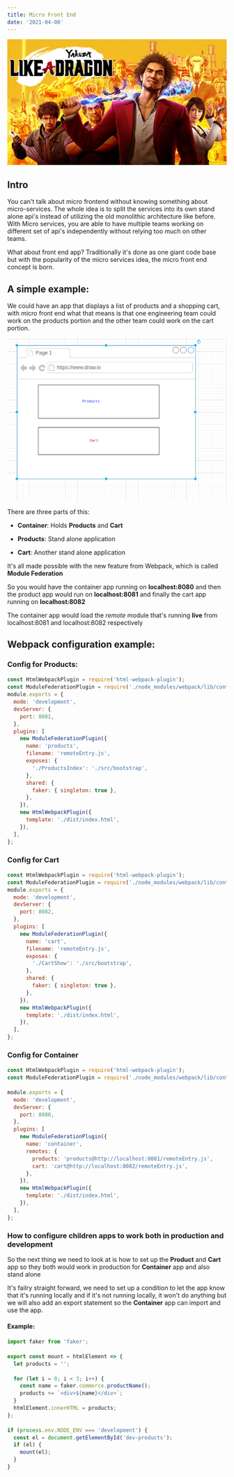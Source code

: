 ```yaml
---
title: Micro Front End
date: '2021-04-08'
---
```


![yakuza](./yakuza.jpg)

## Intro

You can't talk about micro frontend without knowing something about micro-services. The whole idea is to split the services into its own stand alone api's instead of utilizing the old monolithic architecture like before. With Micro services, you are able to have multiple teams working on different set of api's independently without relying too much on other teams.

What about front end app? Traditionally it's done as one giant code base but with the popularity of the micro services idea, the micro front end concept is born.

## A simple example:

We could have an app that displays a list of products and a shopping cart, with micro front end what that means is that one engineering team could work on the products portion and the other team could work on the cart portion.

![mff](./mfe.png)

There are three parts of this:

- **Container**: Holds **Products** and **Cart**

- **Products**: Stand alone application

- **Cart**: Another stand alone application

It's all made possible with the new feature from Webpack, which is called **Module Federation**

So you would have the container app running on **localhost:8080** and then the product app would run on **localhost:8081** and finally the cart app running on **localhost:8082**

The container app would load the _remote_ module that's running **live** from localhost:8081 and localhost:8082 respectively

## Webpack configuration example:

### Config for Products:

```javascript
const HtmlWebpackPlugin = require('html-webpack-plugin');
const ModuleFederationPlugin = require('./node_modules/webpack/lib/container/ModuleFederationPlugin');
module.exports = {
  mode: 'development',
  devServer: {
    port: 8081,
  },
  plugins: [
    new ModuleFederationPlugin({
      name: 'products',
      filename: 'remoteEntry.js',
      exposes: {
        './ProductsIndex': './src/bootstrap',
      },
      shared: {
        faker: { singleton: true },
      },
    }),
    new HtmlWebpackPlugin({
      template: './dist/index.html',
    }),
  ],
};
```

### Config for Cart

```javascript
const HtmlWebpackPlugin = require('html-webpack-plugin');
const ModuleFederationPlugin = require('./node_modules/webpack/lib/container/ModuleFederationPlugin');
module.exports = {
  mode: 'development',
  devServer: {
    port: 8082,
  },
  plugins: [
    new ModuleFederationPlugin({
      name: 'cart',
      filename: 'remoteEntry.js',
      exposes: {
        './CartShow': './src/bootstrap',
      },
      shared: {
        faker: { singleton: true },
      },
    }),
    new HtmlWebpackPlugin({
      template: './dist/index.html',
    }),
  ],
};
```

### Config for Container

```javascript
const HtmlWebpackPlugin = require('html-webpack-plugin');
const ModuleFederationPlugin = require('./node_modules/webpack/lib/container/ModuleFederationPlugin');

module.exports = {
  mode: 'development',
  devServer: {
    port: 8080,
  },
  plugins: [
    new ModuleFederationPlugin({
      name: 'container',
      remotes: {
        products: 'products@http://localhost:8081/remoteEntry.js',
        cart: 'cart@http://localhost:8082/remoteEntry.js',
      },
    }),
    new HtmlWebpackPlugin({
      template: './dist/index.html',
    }),
  ],
};
```

### How to configure children apps to work both in production and development

So the next thing we need to look at is how to set up the **Product** and **Cart** app so they both would work in production for **Container** app and also stand alone

It's failry straight forward, we need to set up a condition to let the app know that it's running locally and if it's not running locally, it won't do anything but we will also add an export statement so the **Container** app can import and use the app.

#### Example:

```javascript
import faker from 'faker';

export const mount = htmlElement => {
  let products = '';

  for (let i = 0; i < 3; i++) {
    const name = faker.commerce.productName();
    products += `<div>${name}</div>`;
  }
  htmlElement.innerHTML = products;
};

if (process.env.NODE_ENV === 'development') {
  const el = document.getElementById('dev-products');
  if (el) {
    mount(el);
  }
}
```
